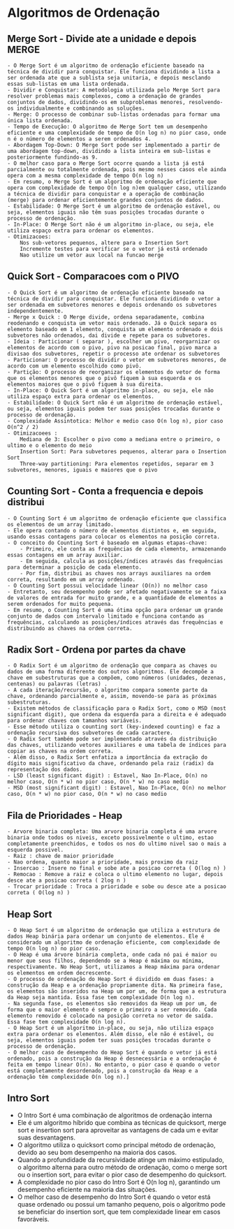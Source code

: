 
# Algoritmos de Ordenação

## Merge Sort - Divide ate a unidade e depois MERGE
    - O Merge Sort é um algoritmo de ordenação eficiente baseado na técnica de dividir para conquistar. Ele funciona dividindo a lista a ser ordenada ate que a sublista seja unitaria, e depois mesclando essas sub-listas em uma lista ordenada.
    - Dividir e Conquistar: A metodologia utilizada pelo Merge Sort para resolver problemas mais complexos, como a ordenação de grandes conjuntos de dados, dividindo-os em subproblemas menores, resolvendo-os individualmente e combinando as soluções.
    - Merge: O processo de combinar sub-listas ordenadas para formar uma única lista ordenada.
    - Tempo de Execução: O algoritmo de Merge Sort tem um desempenho eficiente e uma complexidade de tempo de O(n log n) no pior caso, onde n é o número de elementos a serem ordenados 4.
    - Abordagem Top-Down: O Merge Sort pode ser implementado a partir de uma abordagem top-down, dividindo a lista inteira em sub-listas e posteriormente fundindo-as 9.
    - O melhor caso para o Merge Sort ocorre quando a lista já está parcialmente ou totalmente ordenada, pois mesmo nesses casos ele ainda opera com a mesma complexidade de tempo O(n log n) 
    - Em resumo, o Merge Sort é um algoritmo de ordenação eficiente que opera com complexidade de tempo O(n log n)em qualquer caso, utilizando a técnica de dividir para conquistar e a operação de combinação (merge) para ordenar eficientemente grandes conjuntos de dados.
    - Estabilidade: O Merge Sort é um algoritmo de ordenação estável, ou seja, elementos iguais não têm suas posições trocadas durante o processo de ordenação.
    - In-Place: O Merge Sort não é um algoritmo in-place, ou seja, ele utiliza espaço extra para ordenar os elementos.
    - Otimizacoes:
        Nos sub-vetores pequenos, altere para o Insertion Sort 
        Incremente testes para verificar se o vetor já está ordenado
        Nao utilize um vetor aux local na funcao merge

## Quick Sort - Comparacoes com o PIVO
    - O Quick Sort é um algoritmo de ordenação eficiente baseado na técnica de dividir para conquistar. Ele funciona dividindo o vetor a ser ordenada em subvetores menores e depois ordenando os subvetores independentemente.
    - Merge x Quick : O Merge divide, ordena separadamente, combina reodenando e conquista um vetor mais ordenado. Já o Quick separa os elemento baseado em 1 elemento, conquista um elemento ordenado e dois subvetores não ordenados, dai divide e repete para os subvetores.
    - Ideia : Particionar ( separar ), escolher um pivo, reorgarnizar os elementos de acordo com o pivo, pivo na posicao final, pivo marca a divisao dos subvetores, repetir o processo ate ordenar os subvetores
    - Particionar: O processo de dividir o vetor em subvetores menores, de acordo com um elemento escolhido como pivô.
    - Partição: O processo de reorganizar os elementos do vetor de forma que os elementos menores que o pivô fiquem à sua esquerda e os elementos maiores que o pivô fiquem à sua direita.
    - In-Place: O Quick Sort é um algoritmo in-place, ou seja, ele não utiliza espaço extra para ordenar os elementos.
    - Estabilidade: O Quick Sort não é um algoritmo de ordenação estável, ou seja, elementos iguais podem ter suas posições trocadas durante o processo de ordenação.
    - Complexidade Assintotica: Melhor e medio caso O(n log n), pior caso O(n^2 / 2)
    - Otimizacoees :
        Mediana de 3: Escolher o pivo como a mediana entre o primeiro, o ultimo e o elemento do meio
        Insertion Sort: Para subvetores pequenos, alterar para o Insertion Sort
        Three-way partitioning: Para elementos repetidos, separar em 3 subvetores, menores, iguais e maiores que o pivo
 
## Counting Sort - Conta a frequencia e depois distribui
    - O Counting Sort é um algoritmo de ordenação eficiente que classifica os elementos de um array limitado.
    - Ele opera contando o número de elementos distintos e, em seguida, usando essas contagens para colocar os elementos na posição correta.
    - O conceito do Counting Sort é baseado em algumas etapas-chave:
        - Primeiro, ele conta as frequências de cada elemento, armazenando essas contagens em um array auxiliar.
        - Em seguida, calcula as posições/índices através das frequências para determinar a posição de cada elemento.
        - Por fim, distribui as chaves nos arrays auxiliares na ordem correta, resultando em um array ordenado.
    - O Counting Sort possui velocidade linear (O(n)) no melhor caso
    - Entretanto, seu desempenho pode ser afetado negativamente se a faixa de valores de entrada for muito grande, e a quantidade de elementos a serem ordenados for muito pequena.
    - Em resumo, o Counting Sort é uma ótima opção para ordenar um grande conjunto de dados com intervalo limitado e funciona contando as frequências, calculando as posições/índices através das frequências e distribuindo as chaves na ordem correta.

## Radix Sort - Ordena por partes da chave
    - O Radix Sort é um algoritmo de ordenação que compara as chaves ou dados de uma forma diferente dos outros algoritmos. Ele decompõe a chave em subestruturas que a compõem, como números (unidades, dezenas, centenas) ou palavras (letras) .
    - A cada iteração/recursão, o algoritmo compara somente parte da chave, ordenando parcialmente e, assim, movendo-se para as próximas subestruturas.
    - Existem métodos de classificação para o Radix Sort, como o MSD (most significant digit), que ordena da esquerda para a direita e é adequado para ordenar chaves com tamanhos variáveis.
    - Esse método utiliza o counting sort (key-indexed counting) e faz a ordenação recursiva dos subvetores de cada caractere.
    - O Radix Sort também pode ser implementado através da distribuição das chaves, utilizando vetores auxiliares e uma tabela de índices para copiar as chaves na ordem correta.
    - Além disso, o Radix Sort enfatiza a importância da extração do dígito mais significativo da chave, ordenando pela raiz (radix) da representação dos dados.
    - LSD (least significant digit) : Estavel, Nao In-Place, O(n) no melhor caso, O(n * w) no pior caso, O(n * w) no caso medio
    - MSD (most significant digit) : Estavel, Nao In-Place, O(n) no melhor caso, O(n * w) no pior caso, O(n * w) no caso medio

## Fila de Prioridades - Heap
    - Arvore binaria completa: Uma arvore binaria completa é uma arvore binaria onde todos os niveis, exceto possivelmente o ultimo, estao completamente preenchidos, e todos os nos do ultimo nivel sao o mais a esquerda possivel.
    - Raiz : chave de maior prioridade
    - Nao ordena, quanto maior a prioridade, mais proximo da raiz
    - Insercao : Insere no final e sobe ate a posicao correta ( O(log n) )
    - Remocao : Remove a raiz e coloca o ultimo elemento no lugar, depois desce ate a posicao correta ( 2log n ) 
    - Trocar prioridade : Troca a prioridade e sobe ou desce ate a posicao correta ( O(log n) )

## Heap Sort
    - O Heap Sort é um algoritmo de ordenação que utiliza a estrutura de dados Heap binária para ordenar um conjunto de elementos. Ele é considerado um algoritmo de ordenação eficiente, com complexidade de tempo O(n log n) no pior caso.
    - O Heap é uma árvore binária completa, onde cada nó pai é maior ou menor que seus filhos, dependendo se a Heap é máxima ou mínima, respectivamente. No Heap Sort, utilizamos a Heap máxima para ordenar os elementos em ordem decrescente.
    - O processo de ordenação do Heap Sort é dividido em duas fases: a construção da Heap e a ordenação propriamente dita. Na primeira fase, os elementos são inseridos na Heap um por um, de forma que a estrutura da Heap seja mantida. Essa fase tem complexidade O(n log n).
    - Na segunda fase, os elementos são removidos da Heap um por um, de forma que o maior elemento é sempre o primeiro a ser removido. Cada elemento removido é colocado na posição correta no vetor de saída. Essa fase tem complexidade O(n log n).
    - O Heap Sort é um algoritmo in-place, ou seja, não utiliza espaço extra para ordenar os elementos. Além disso, ele não é estável, ou seja, elementos iguais podem ter suas posições trocadas durante o processo de ordenação.
    - O melhor caso de desempenho do Heap Sort é quando o vetor já está ordenado, pois a construção da Heap é desnecessária e a ordenação é feita em tempo linear O(n). No entanto, o pior caso é quando o vetor está completamente desordenado, pois a construção da Heap e a ordenação têm complexidade O(n log n).]

## Intro Sort
   - O Intro Sort é uma combinação de algoritmos de ordenação interna
   - Ele é um algoritmo híbrido que combina as técnicas de quicksort, merge sort e insertion sort para aproveitar as vantagens de cada um e evitar suas desvantagens.
   - O algoritmo utiliza o quicksort como principal método de ordenação, devido ao seu bom desempenho na maioria dos casos.
   - Quando a profundidade da recursividade atinge um máximo estipulado, o algoritmo alterna para outro método de ordenação, como o merge sort ou o insertion sort, para evitar o pior caso de desempenho do quicksort.
   - A complexidade no pior caso do Intro Sort é O(n log n), garantindo um desempenho eficiente na maioria das situações.
   - O melhor caso de desempenho do Intro Sort é quando o vetor está quase ordenado ou possui um tamanho pequeno, pois o algoritmo pode se beneficiar do insertion sort, que tem complexidade linear em casos favoráveis.
